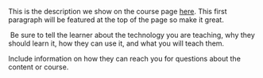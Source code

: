 This is the description we show on the course page [here](https://lab.github.com/axelmug/c-programming-for-beginners). This first paragraph will be featured at the top of the page so make it great.
​

​
Be sure to tell the learner about the technology you are teaching, why they should learn it, how they can use it, and what you will teach them.
​


Include information on how they can reach you for questions about the content or course.